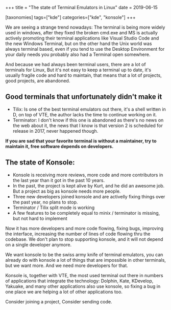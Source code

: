 +++
title = "The state of Terminal Emulators in Linux"
date = 2019-06-15

[taxonomies]
tags=["kde"]
categories=["kde", "konsole"]
+++

We are seeing a strange trend nowadays: The terminal is being more widely used in windows, after they fixed the broken cmd.exe and MS is actually actively promoting their terminal applications like Visual Studio Code and the new Windows Terminal, but on the other hand the Unix world was always terminal based, even if you tend to use the Desktop Environment for your daily needs you probably also had a Terminal open somewhere.
<!-- more -->

And because we had always been terminal users, there are a lot of terminals for Linux, But it's not easy to keep a terminal up to date, it's usually fragile code and hard to maintain, that means that a lot of projects, good projects, are abandoned.

## Good terminals that unfortunately didn't make it
* Tilix: Is one of the best terminal emulators out there, it's a shell written in D, on top of VTE, the author lacks the time to continue working on it.
* Terminator: I don't know if this one is abandoned as there's no news on the web about it, the news that I know is that version 2 is scheduled for release in 2017, never happened though.

**If you are sad that your favorite terminal is without a maintainer, try to maintain it, free software depends on developers.**


## The state of Konsole:

* Konsole is receiving more reviews, more code and more contributors in the last year than it got in the past 10 years. 
* In the past, the project is kept alive by Kurt, and he did an awesome job. But a project as big as konsole needs more people.
* Three new developers joined konsole and are activelly fixing things over the past year, no plans to stop.
* Terminator / Tilix split mode is working
* A few features to be completely equal to minix / terminator is missing, but not hard to implement

Now it has more developers and more code flowing, fixing bugs, improving the interface, increasing the number of lines of code flowing thru the codebase. We don't plan to stop supporting konsole, and it will not depend on a single developer anymore.

We want konsole to be the swiss army knife of terminal emulators, you can already do with konsole a lot of things that are impossible in other terminals, but we want more. And we need more developers for that.

Konsole is, together with VTE, the most used terminal out there in numbers of applications that integrate the technology: Dolphin, Kate, KDevelop, Yakuake, and many other applications also use konsole, so fixing a bug in one place we are helping a lot of other applications too.

Consider joining a project, Consider sending code. 
